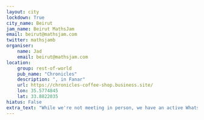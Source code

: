 ```yaml
---
layout: city                                           
lockdown: True
city_name: Beirut                                                                
jam_name: Beirut MathsJam
email: beirut@mathsjam.com
twitter: mathsjamb
organiser:
    name: Jad
    email: beirut@mathsjam.com
location:
    group: rest-of-world
    pub_name: "Chronicles"
    description: ", in Fanar"
    url: https://chronicles-coffee-shop.business.site/
    lon: 35.5774845
    lat: 33.8822035
hiatus: False
extra_text: "While we're not meeting in person, we have an active WhatsApp group where we share puzzles and interesting maths. If you'd like to join, please get in touch."
---
```

